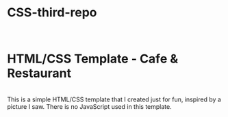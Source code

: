 # CSS-third-repo
<br>

# HTML/CSS Template - Cafe & Restaurant
<br>
This is a simple HTML/CSS template that I created just for fun, inspired by a picture I saw. There is no JavaScript used in this template.
